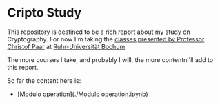 # Cripto Study

This repository is destined to be a rich report about my study on Cryptography.
For now I'm taking the [classes presented by Professor Christof Paar](
https://www.youtube.com/watch?v=2aHkqB2-46k&list=PL6N5qY2nvvJE8X75VkXglSrVhLv1tVcfy) at
[Ruhr-Universität Bochum](https://www.ruhr-uni-bochum.de/index_en.htm).

The more courses I take, and probably I will, the more contentnI'll add to this
report.

So far the content here is:

* [Modulo operation](./Modulo operation.ipynb)
